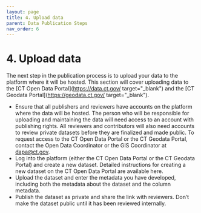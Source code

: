```yaml
---
layout: page
title: 4. Upload data
parent: Data Publication Steps
nav_order: 6
---
```


# 4. Upload data 

The next step in the publication process is to upload your data to the platform where it will be hosted. This section will cover uploading data to the [CT Open Data Portal](https://data.ct.gov/ target="_blank") and the [CT Geodata Portal](https://geodata.ct.gov/ target="_blank"). 

* Ensure that all publishers and reviewers have accounts on the platform where the data will be hosted. The person who will be responsible for uploading and maintaining the data will need access to an account with publishing rights. All reviewers and contributors will also need accounts to review private datasets before they are finalized and made public. To request access to the CT Open Data Portal or the CT Geodata Portal, contact the Open Data Coordinator or the GIS Coordinator at [dapa@ct.gov](mailto:dapa@ct.gov). 
* Log into the platform (either the CT Open Data Portal or the CT Geodata Portal) and create a new dataset. Detailed instructions for creating a new dataset on the CT Open Data Portal are available here.
* Upload the dataset and enter the metadata you have developed, including both the metadata about the dataset and the column metadata. 
* Publish the dataset as private and share the link with reviewers. Don’t make the dataset public until it has been reviewed internally. 
